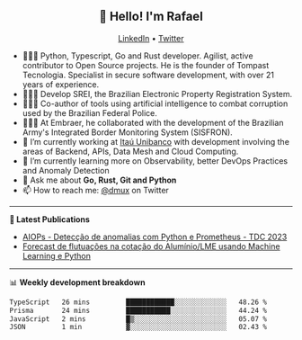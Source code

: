 <h2 align="center">👋 Hello! I'm Rafael</h2>
<p align="center">
  <a href="https://www.linkedin.com/in/rafaelsales">LinkedIn</a> •
  <a href="https://twitter.com/dmux">Twitter</a>
</p>


- 👨🏻‍💻 Python, Typescript, Go and Rust developer. Agilist, active contributor to Open Source projects. He is the founder of Tompast Tecnologia. Specialist in secure software development, with over 21 years of experience.
- 👨🏻‍💻 Develop SREI, the Brazilian Electronic Property Registration System.
- 👨🏻‍💻 Co-author of tools using artificial intelligence to combat corruption used by the Brazilian Federal Police.
- 👨🏻‍💻 At Embraer, he collaborated with the development of the Brazilian Army's Integrated Border Monitoring System (SISFRON).
- 🔭 I’m currently working at [Itaú Unibanco](https://www.itau.com.br) with development involving the areas of Backend, APIs, Data Mesh and Cloud Computing.
- 🌱 I’m currently learning more on Observability, better DevOps Practices and Anomaly Detection
- 💬 Ask me about **Go, Rust, Git and Python**
- 📫 How to reach me: [@dmux](https://twitter.com/dmux) on Twitter

-------

**📝 Latest Publications**

<!-- BLOG-POST-LIST:START -->
- [AIOPs - Detecção de anomalias com Python e Prometheus - TDC 2023](https://www.linkedin.com/posts/rafaelsales_aiops-detec%C3%A7%C3%A3o-de-anomalias-com-python-activity-7110731103132372992-LHMO?utm_source=share&utm_medium=member_desktop)
- [Forecast de flutuações na cotação do Alumínio/LME usando Machine Learning e Python](https://www.linkedin.com/pulse/forecast-de-flutua%C3%A7%C3%B5es-na-cota%C3%A7%C3%A3o-do-alum%C3%ADniolme-usando-rafael-sales)
<!-- BLOG-POST-LIST:END -->

-------

📊 **Weekly development breakdown**
<!--START_SECTION:waka-->

```txt
TypeScript   26 mins         ████████████░░░░░░░░░░░░░   48.26 %
Prisma       24 mins         ███████████░░░░░░░░░░░░░░   44.24 %
JavaScript   2 mins          █▒░░░░░░░░░░░░░░░░░░░░░░░   05.07 %
JSON         1 min           ▓░░░░░░░░░░░░░░░░░░░░░░░░   02.43 %
```

<!--END_SECTION:waka-->

